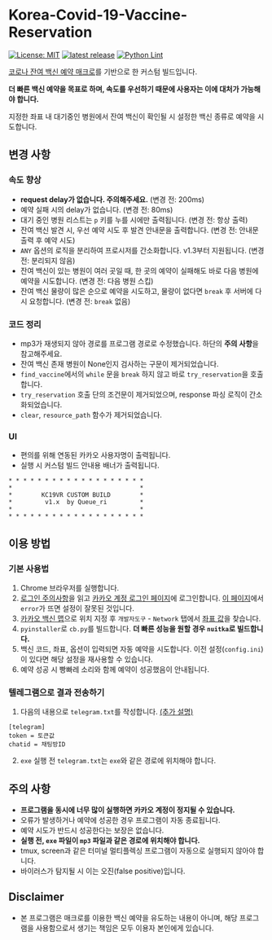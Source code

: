 # Korea-Covid-19-Vaccine-Reservation
[![License: MIT](https://img.shields.io/badge/License-MIT-yellow.svg)](https://opensource.org/licenses/MIT) [![latest release](https://img.shields.io/github/v/release/Queue-ri/Korea-Covid-19-Vaccine-Reservation)](https://github.com/Queue-ri/Korea-Covid-19-Vaccine-Reservation/releases) [![Python Lint](https://github.com/Queue-ri/Korea-Covid-19-Vaccine-Reservation/actions/workflows/python-lint.yml/badge.svg)](https://github.com/Queue-ri/Korea-Covid-19-Vaccine-Reservation/actions/workflows/python-lint.yml)

[코로나 잔여 백신 예약 매크로](https://github.com/SJang1/korea-covid-19-remaining-vaccine-macro)를 기반으로 한 커스텀 빌드입니다.

**더 빠른 백신 예약을 목표로 하며, 속도를 우선하기 때문에 사용자는 이에 대처가 가능해야 합니다.**

지정한 좌표 내 대기중인 병원에서 잔여 백신이 확인될 시 설정한 백신 종류로 예약을 시도합니다.

## 변경 사항
### 속도 향상
- **request delay가 없습니다. 주의해주세요.** (변경 전: 200ms)
- 예약 실패 시의 delay가 없습니다. (변경 전: 80ms)
- 대기 중인 병원 리스트는 `p` 키를 누를 시에만 출력됩니다. (변경 전: 항상 출력)
- 잔여 백신 발견 시, 우선 예약 시도 후 발견 안내문을 출력합니다. (변경 전: 안내문 출력 후 예약 시도)
- `ANY` 옵션의 로직을 분리하여 프로시저를 간소화합니다. v1.3부터 지원됩니다. (변경 전: 분리되지 않음)
- 잔여 백신이 있는 병원이 여러 곳일 때, 한 곳의 예약이 실패해도 바로 다음 병원에 예약을 시도합니다. (변경 전: 다음 병원 스킵)
- 잔여 백신 물량이 많은 순으로 예약을 시도하고, 물량이 없다면 `break` 후 서버에 다시 요청합니다. (변경 전: `break` 없음)

### 코드 정리
- mp3가 재생되지 않아 경로를 프로그램 경로로 수정했습니다. 하단의 **주의 사항**을 참고해주세요.
- 잔여 백신 존재 병원이 None인지 검사하는 구문이 제거되었습니다.
- `find_vaccine`에서의 `while` 문을 `break` 하지 않고 바로 `try_reservation`을 호출합니다.
- `try_reservation` 호출 단의 조건문이 제거되었으며, response 파싱 로직이 간소화되었습니다.
- `clear`, `resource_path` 함수가 제거되었습니다.

### UI
- 편의를 위해 연동된 카카오 사용자명이 출력됩니다.
- 실행 시 커스텀 빌드 안내용 배너가 출력됩니다.
```
* * * * * * * * * * * * * * * * * * *
*                                   *
*        KC19VR CUSTOM BUILD        *
*         v1.x  by Queue_ri         *
*                                   *
* * * * * * * * * * * * * * * * * * *
```

## 이용 방법
### 기본 사용법
1. Chrome 브라우저를 실행합니다.
2. [로그인 주의사항](https://github.com/Queue-ri/Korea-Covid-19-Vaccine-Reservation/blob/main/docs/login-manual.md)을 읽고 [카카오 계정 로그인 페이지](https://accounts.kakao.com/login?continue=https%3A%2F%2Fvaccine-map.kakao.com%2Fmap2%3Fv%3D1)에 로그인합니다. [이 페이지](https://vaccine.kakao.com/api/v1/user)에서 `error`가 뜨면 설정이 잘못된 것입니다.
3. [카카오 백신 맵](https://vaccine-map.kakao.com/map2?v=1)으로 위치 지정 후 `개발자도구` - `Network` 탭에서 [좌표 값](https://github.com/Queue-ri/Korea-Covid-19-Vaccine-Reservation/blob/main/docs/coords-manual.md)을 찾습니다.
4. `pyinstaller`로 `cb.py`를 빌드합니다. **더 빠른 성능을 원할 경우 `nuitka`로 빌드합니다.**
5. 백신 코드, 좌표, 옵션이 입력되면 자동 예약을 시도합니다. 이전 설정(`config.ini`)이 있다면 해당 설정을 재사용할 수 있습니다.
6. 예약 성공 시 빵빠레 소리와 함께 예약이 성공했음이 안내됩니다.

### 텔레그램으로 결과 전송하기
1. 다음의 내용으로 `telegram.txt`를 작성합니다. [(추가 설명)](https://github.com/SJang1/korea-covid-19-remaining-vaccine-macro/discussions/574)
```
[telegram]
token = 토큰값
chatid = 채팅방ID
```
2. `exe` 실행 전 `telegram.txt`는 `exe`와 같은 경로에 위치해야 합니다.

## 주의 사항
- **프로그램을 동시에 너무 많이 실행하면 카카오 계정이 정지될 수 있습니다.**
- 오류가 발생하거나 예약에 성공한 경우 프로그램이 자동 종료됩니다.
- 예약 시도가 반드시 성공한다는 보장은 없습니다.
- **실행 전, `exe` 파일이 `mp3` 파일과 같은 경로에 위치해야 합니다.**
- tmux, screen과 같은 터미널 멀티플렉싱 프로그램이 자동으로 실행되지 않아야 합니다.
- 바이러스가 탐지될 시 이는 오진(false positive)입니다.

## Disclaimer
- 본 프로그램은 매크로를 이용한 백신 예약을 유도하는 내용이 아니며, 해당 프로그램을 사용함으로서 생기는 책임은 모두 이용자 본인에게 있습니다.
